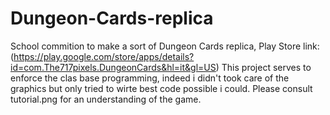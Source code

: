 # Dungeon-Cards-replica

School commition to make a sort of Dungeon Cards replica, Play Store link:(https://play.google.com/store/apps/details?id=com.The717pixels.DungeonCards&hl=it&gl=US)
This project serves to enforce the clas base programming, indeed i didn't took care of the graphics but only tried to wirte best code possible i could.
Please consult tutorial.png for an understanding of the game.

